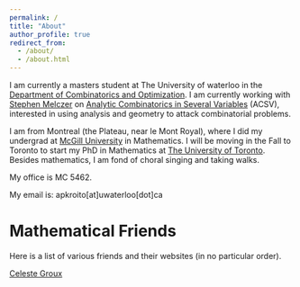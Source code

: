```yaml
---
permalink: /
title: "About"
author_profile: true
redirect_from: 
  - /about/
  - /about.html
---
```


I am currently a masters student at The University of waterloo in the [Department of Combinatorics and Optimization](https://uwaterloo.ca/combinatorics-and-optimization/). I am currently working with [Stephen Melczer](https://melczer.ca/) on [Analytic Combinatorics in Several Variables](https://acsvproject.com/) (ACSV), interested in using analysis and geometry to attack combinatorial problems.

I am from Montreal (the Plateau, near le Mont Royal), where I did my undergrad at [McGill University](https://www.mcgill.ca/mathstat/) in Mathematics. I will be moving in the Fall to Toronto to start my PhD in Mathematics at [The University of Toronto](https://www.mathematics.utoronto.ca/). Besides mathematics, I am fond of choral singing and taking walks.

My office is MC 5462.

My email is: apkroito[at]uwaterloo[dot]ca

Mathematical Friends
=====
Here is a list of various friends and their websites (in no particular order).

[Celeste Groux](celestejasmine.github.io)

<!---
Map to Office
# ======

# ![A map of the 5th floor of MC](/images/MCFloor5.png)
-->
